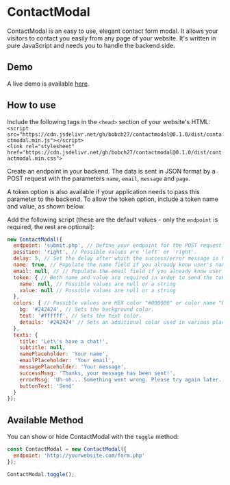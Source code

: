 # ContactModal
ContactModal is an easy to use, elegant contact form modal.
It allows your visitors to contact you easily from any page of your website.
It's written in pure JavaScript and needs you to handle the backend side.

## Demo
A live demo is available [here](https://bobbydonev.co.uk).

## How to use
Include the following tags in the `<head>` section of your website's HTML: <br>
`<script src="https://cdn.jsdelivr.net/gh/bobch27/contactmodal@0.1.0/dist/contactmodal.min.js"></script>`<br>
`<link rel="stylesheet" href="https://cdn.jsdelivr.net/gh/bobch27/contactmodal@0.1.0/dist/contactmodal.min.css">`

Create an endpoint in your backend. The data is sent in JSON format by a POST request with the parameters `name`, `email`, `message` and `page`.

A token option is also available if your application needs to pass this parameter to the backend. To allow the token option, include a token name and value, as shown below.

Add the following script (these are the default values - only the `endpoint` is required, the rest are optional):
```javascript
new ContactModal({
  endpoint: 'submit.php', // Define your endpoint for the POST request
  position: 'right', // Possible values are 'left' or 'right'.
  delay: 5, // Set the delay after which the success/error message is hidden and form is reset (in seconds)
  name: true, // Populate the name field if you already know user's name. Possible values are true/false (to toggle whether the field is shown in the form), or a string containing the name.
  email: null, // // Populate the email field if you already know user's email. Possible values are null (if you don't know their email), or a string containing the email.
  token: { // Both name and value are required in order to send the token with the request.
    name: null, // Possible values are null or a string
    value: null // Possible values are null or a string
  },
  colors: { // Possible values are HEX color "#000000" or color name "black".
    bg: '#242424', // Sets the background color.
    text: '#ffffff', // Sets the text color.
    details: '#242424' // Sets an additional color used in various places in the modal.
  },
  texts: {
    title: 'Let\'s have a chat!',
    subtitle: null,
    namePlaceholder: 'Your name',
    emailPlaceholder: 'Your email',
    messagePlaceholder: 'Your message',
    successMssg: 'Thanks, your message has been sent!',
    errorMssg: 'Uh-oh... Something went wrong. Please try again later.',
    buttonText: 'Send'
  }
});
```

## Available Method
You can show or hide ContactModal with the `toggle` method:
```javascript
const ContactModal = new ContactModal({
  endpoint: 'http://yourwebsite.com/form.php'
});

ContactModal.toggle();
``` 